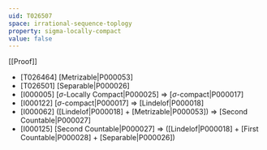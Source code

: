 ```yaml
---
uid: T026507
space: irrational-sequence-toplogy
property: sigma-locally-compact
value: false
---
```

[[Proof]]

* [T026464] [Metrizable|P000053]
* [T026501] [Separable|P000026]
* [I000005] [$\sigma$-Locally Compact|P000025] => [$\sigma$-compact|P000017]
* [I000122] [$\sigma$-compact|P000017] => [Lindelof|P000018]
* [I000062] ([Lindelof|P000018] + [Metrizable|P000053]) => [Second Countable|P000027]
* [I000125] [Second Countable|P000027] => ([Lindelof|P000018] + [First Countable|P000028] + [Separable|P000026])

